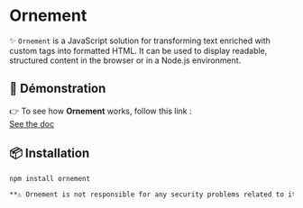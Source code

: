 # Ornement

✨ `Ornement` is a JavaScript solution for transforming text enriched with custom tags into formatted HTML. It can be used to display readable, structured content in the browser or in a Node.js environment.

## 🔗 Démonstration

👉 To see how **Ornement** works, follow this link :  
[See the doc](https://github.com/AnthoC97/Ornement/tree/master/Documentation)

## 📦 Installation

```bash
npm install ornement

**⚠️ Ornement is not responsible for any security problems related to its use. **